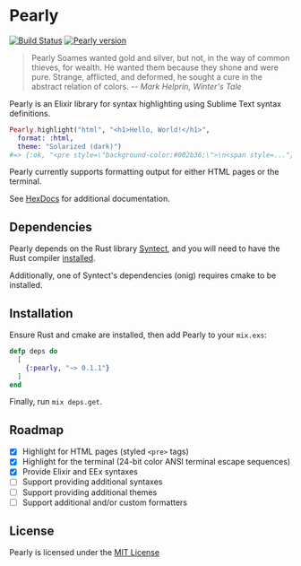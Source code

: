 # Pearly

[![Build Status](https://travis-ci.org/mischov/pearly.svg?branch=master)](https://travis-ci.org/mischov/pearly)
[![Pearly version](https://img.shields.io/hexpm/v/pearly.svg)](https://hex.pm/packages/pearly)

> Pearly Soames wanted gold and silver, but not, in the way of common thieves, for wealth. He wanted them because they shone and were pure. Strange, afflicted, and deformed, he sought a cure in the abstract relation of colors.
> -- <cite>Mark Helprin, *Winter's Tale*</cite>

Pearly is an Elixir library for syntax highlighting using Sublime Text syntax definitions.

```elixir
Pearly.highlight("html", "<h1>Hello, World!</h1>",
  format: :html,
  theme: "Solarized (dark)")
#=> {:ok, "<pre style=\"background-color:#002b36;\">\n<span style=..."}
```

Pearly currently supports formatting output for either HTML pages or the terminal.

See [HexDocs](https://hexdocs.pm/pearly/Pearly.html) for additional documentation.

## Dependencies

Pearly depends on the Rust library [Syntect](https://github.com/trishume/syntect), and you will need to have the Rust compiler [installed](https://www.rust-lang.org/en-US/install.html).

Additionally, one of Syntect's dependencies (onig) requires cmake to be installed.

## Installation

Ensure Rust and cmake are installed, then add Pearly to your `mix.exs`:

```elixir
defp deps do
  [
    {:pearly, "~> 0.1.1"}
  ]
end
```

Finally, run `mix deps.get`.

## Roadmap

  - [x] Highlight for HTML pages (styled `<pre>` tags)
  - [x] Highlight for the terminal (24-bit color ANSI terminal escape sequences)
  - [x] Provide Elixir and EEx syntaxes
  - [ ] Support providing additional syntaxes
  - [ ] Support providing additional themes
  - [ ] Support additional and/or custom formatters

## License

Pearly is licensed under the [MIT License](LICENSE)
